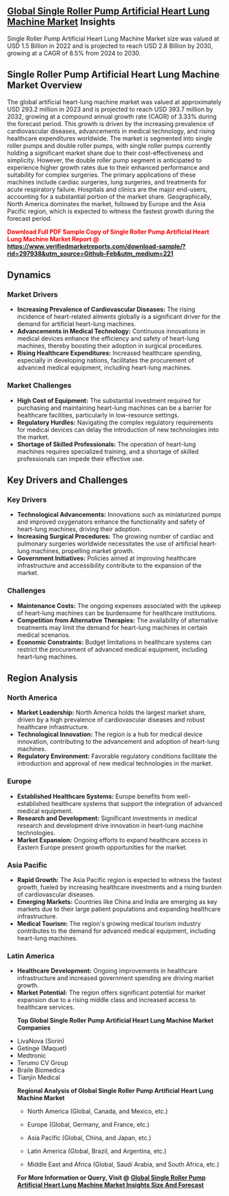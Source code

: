 <h2><a href="https://www.verifiedmarketreports.com/download-sample/?rid=297938&amp;utm_source=Github&amp;utm_medium=221" target="_blank">Global Single Roller Pump Artificial Heart Lung Machine Market</a> Insights</h2><p>Single Roller Pump Artificial Heart Lung Machine Market size was valued at USD 1.5 Billion in 2022 and is projected to reach USD 2.8 Billion by 2030, growing at a CAGR of 8.5% from 2024 to 2030.</p><p> <h2>Single Roller Pump Artificial Heart Lung Machine Market Overview</h2> <p>The global artificial heart-lung machine market was valued at approximately USD 293.2 million in 2023 and is projected to reach USD 393.7 million by 2032, growing at a compound annual growth rate (CAGR) of 3.33% during the forecast period. This growth is driven by the increasing prevalence of cardiovascular diseases, advancements in medical technology, and rising healthcare expenditures worldwide. The market is segmented into single roller pumps and double roller pumps, with single roller pumps currently holding a significant market share due to their cost-effectiveness and simplicity. However, the double roller pump segment is anticipated to experience higher growth rates due to their enhanced performance and suitability for complex surgeries. The primary applications of these machines include cardiac surgeries, lung surgeries, and treatments for acute respiratory failure. Hospitals and clinics are the major end-users, accounting for a substantial portion of the market share. Geographically, North America dominates the market, followed by Europe and the Asia Pacific region, which is expected to witness the fastest growth during the forecast period. </p> <p><strong><p><span class=""><span style="color: #ff0000;"><strong>Download Full PDF Sample Copy of Single Roller Pump Artificial Heart Lung Machine Market Report</strong> @ </span><a href="https://www.verifiedmarketreports.com/download-sample/?rid=297938&amp;utm_source=Github-Feb&amp;utm_medium=221" target="_blank">https://www.verifiedmarketreports.com/download-sample/?rid=297938&amp;utm_source=Github-Feb&amp;utm_medium=221</a></span></p></strong></p> <h2>Dynamics</h2> <h3>Market Drivers</h3> <ul> <li><strong>Increasing Prevalence of Cardiovascular Diseases:</strong> The rising incidence of heart-related ailments globally is a significant driver for the demand for artificial heart-lung machines. </li> <li><strong>Advancements in Medical Technology:</strong> Continuous innovations in medical devices enhance the efficiency and safety of heart-lung machines, thereby boosting their adoption in surgical procedures. </li> <li><strong>Rising Healthcare Expenditures:</strong> Increased healthcare spending, especially in developing nations, facilitates the procurement of advanced medical equipment, including heart-lung machines. </li> </ul> <h3>Market Challenges</h3> <ul> <li><strong>High Cost of Equipment:</strong> The substantial investment required for purchasing and maintaining heart-lung machines can be a barrier for healthcare facilities, particularly in low-resource settings. </li> <li><strong>Regulatory Hurdles:</strong> Navigating the complex regulatory requirements for medical devices can delay the introduction of new technologies into the market. </li> <li><strong>Shortage of Skilled Professionals:</strong> The operation of heart-lung machines requires specialized training, and a shortage of skilled professionals can impede their effective use. </li> </ul> <h2>Key Drivers and Challenges</h2> <h3>Key Drivers</h3> <ul> <li><strong>Technological Advancements:</strong> Innovations such as miniaturized pumps and improved oxygenators enhance the functionality and safety of heart-lung machines, driving their adoption. </li> <li><strong>Increasing Surgical Procedures:</strong> The growing number of cardiac and pulmonary surgeries worldwide necessitates the use of artificial heart-lung machines, propelling market growth. </li> <li><strong>Government Initiatives:</strong> Policies aimed at improving healthcare infrastructure and accessibility contribute to the expansion of the market. </li> </ul> <h3>Challenges</h3> <ul> <li><strong>Maintenance Costs:</strong> The ongoing expenses associated with the upkeep of heart-lung machines can be burdensome for healthcare institutions. </li> <li><strong>Competition from Alternative Therapies:</strong> The availability of alternative treatments may limit the demand for heart-lung machines in certain medical scenarios. </li> <li><strong>Economic Constraints:</strong> Budget limitations in healthcare systems can restrict the procurement of advanced medical equipment, including heart-lung machines. </li> </ul> <h2>Region Analysis</h2> <h3>North America</h3> <ul> <li><strong>Market Leadership:</strong> North America holds the largest market share, driven by a high prevalence of cardiovascular diseases and robust healthcare infrastructure. </li> <li><strong>Technological Innovation:</strong> The region is a hub for medical device innovation, contributing to the advancement and adoption of heart-lung machines. </li> <li><strong>Regulatory Environment:</strong> Favorable regulatory conditions facilitate the introduction and approval of new medical technologies in the market. </li> </ul> <h3>Europe</h3> <ul> <li><strong>Established Healthcare Systems:</strong> Europe benefits from well-established healthcare systems that support the integration of advanced medical equipment. </li> <li><strong>Research and Development:</strong> Significant investments in medical research and development drive innovation in heart-lung machine technologies. </li> <li><strong>Market Expansion:</strong> Ongoing efforts to expand healthcare access in Eastern Europe present growth opportunities for the market. </li> </ul> <h3>Asia Pacific</h3> <ul> <li><strong>Rapid Growth:</strong> The Asia Pacific region is expected to witness the fastest growth, fueled by increasing healthcare investments and a rising burden of cardiovascular diseases. </li> <li><strong>Emerging Markets:</strong> Countries like China and India are emerging as key markets due to their large patient populations and expanding healthcare infrastructure. </li> <li><strong>Medical Tourism:</strong> The region's growing medical tourism industry contributes to the demand for advanced medical equipment, including heart-lung machines. </li> </ul> <h3>Latin America</h3> <ul> <li><strong>Healthcare Development:</strong> Ongoing improvements in healthcare infrastructure and increased government spending are driving market growth. </li> <li><strong>Market Potential:</strong> The region offers significant potential for market expansion due to a rising middle class and increased access to healthcare services.</p><p><strong>Top Global Single Roller Pump Artificial Heart Lung Machine Market Companies</strong></p><div data-test-id=""><p><li>LivaNova (Sorin)</li><li> Getinge (Maquet)</li><li> Medtronic</li><li> Terumo CV Group</li><li> Braile Biomedica</li><li> Tianjin Medical</li></p><div><strong>Regional Analysis of&nbsp;Global Single Roller Pump Artificial Heart Lung Machine Market</strong></div><ul><li dir="ltr"><p dir="ltr">North America&nbsp;(Global, Canada, and Mexico, etc.)</p></li><li dir="ltr"><p dir="ltr">Europe (Global, Germany, and France, etc.)</p></li><li dir="ltr"><p dir="ltr">Asia Pacific&nbsp;(Global, China, and Japan, etc.)</p></li><li dir="ltr"><p dir="ltr">Latin America&nbsp;(Global, Brazil, and Argentina, etc.)</p></li><li dir="ltr">Middle East and Africa&nbsp;(Global, Saudi Arabia, and South Africa, etc.)</li></ul><p><strong>For More Information or Query, Visit @&nbsp;</strong><strong><a href="https://www.verifiedmarketreports.com/product/single-roller-pump-artificial-heart-lung-machine-market/?utm_source=Github&amp;utm_medium=221" target="_blank">Global Single Roller Pump Artificial Heart Lung Machine Market Insights Size And Forecast</a></strong></p></div>
